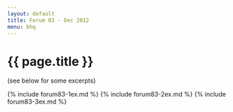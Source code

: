 ```yaml
---
layout: default
title: Forum 83 - Dec 2012
menu: bhq
---
```

<h1>{{ page.title }}</h1>

(see below for some excerpts)

{% include forum83-1ex.md %}
{% include forum83-2ex.md %}
{% include forum83-3ex.md %}
